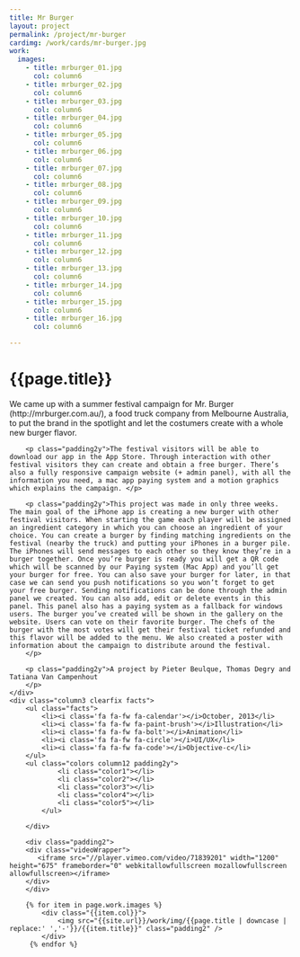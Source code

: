 ```yaml
---
title: Mr Burger
layout: project
permalink: /project/mr-burger
cardimg: /work/cards/mr-burger.jpg
work:
  images:
    - title: mrburger_01.jpg
      col: column6
    - title: mrburger_02.jpg
      col: column6
    - title: mrburger_03.jpg
      col: column6
    - title: mrburger_04.jpg
      col: column6
    - title: mrburger_05.jpg
      col: column6
    - title: mrburger_06.jpg
      col: column6
    - title: mrburger_07.jpg
      col: column6
    - title: mrburger_08.jpg
      col: column6
    - title: mrburger_09.jpg
      col: column6
    - title: mrburger_10.jpg
      col: column6
    - title: mrburger_11.jpg
      col: column6
    - title: mrburger_12.jpg
      col: column6
    - title: mrburger_13.jpg
      col: column6
    - title: mrburger_14.jpg
      col: column6
    - title: mrburger_15.jpg
      col: column6
    - title: mrburger_16.jpg
      col: column6

---
```


<div class="limiter margin-top8 clearfix padding2 margin-bottom4">
	<div id='intro' class='margin2r column7'>
		<h1 class="brandon">{{page.title}}</h1>
		<p class="padding2y">
		We came up with a summer festival campaign for Mr. Burger (http://mrburger.com.au/), a food truck company from Melbourne Australia, to put the brand in the spotlight and let the costumers create with a whole new burger flavor. </p>

		<p class="padding2y">The festival visitors will be able to download our app in the App Store. Through interaction with other festival visitors they can create and obtain a free burger. There’s also a fully responsive campaign website (+ admin panel), with all the information you need, a mac app paying system and a motion graphics which explains the campaign. </p>

		<p class="padding2y">This project was made in only three weeks. The main goal of the iPhone app is creating a new burger with other festival visitors. When starting the game each player will be assigned an ingredient category in which you can choose an ingredient of your choice. You can create a burger by finding matching ingredients on the festival (nearby the truck) and putting your iPhones in a burger pile. The iPhones will send messages to each other so they know they’re in a burger together. Once you’re burger is ready you will get a QR code which will be scanned by our Paying system (Mac App) and you’ll get your burger for free. You can also save your burger for later, in that case we can send you push notifications so you won’t forget to get your free burger. Sending notifications can be done through the admin panel we created. You can also add, edit or delete events in this panel. This panel also has a paying system as a fallback for windows users. The burger you’ve created will be shown in the gallery on the website. Users can vote on their favorite burger. The chefs of the burger with the most votes will get their festival ticket refunded and this flavor will be added to the menu. We also created a poster with information about the campaign to distribute around the festival. 
		</p>

		<p class="padding2y">A project by Pieter Beulque, Thomas Degry and Tatiana Van Campenhout
		</p>
	</div>
	<div class="column3 clearfix facts">
		<ul class="facts">
			<li><i class='fa fa-fw fa-calendar'></i>October, 2013</li>
			<li><i class='fa fa-fw fa-paint-brush'></i>Illustration</li>
			<li><i class='fa fa-fw fa-bolt'></i>Animation</li>
			<li><i class='fa fa-fw fa-circle'></i>UI/UX</li>
			<li><i class='fa fa-fw fa-code'></i>Objective-c</li>
		</ul>
		<ul class="colors column12 padding2y">
				<li class="color1"></li>
				<li class="color2"></li>
				<li class="color3"></li>
				<li class="color4"></li>
				<li class="color5"></li>
			</ul>
		
		</div>
</div>

<div class="work limiter clearfix">
		
		<div class="padding2">
		<div class="videoWrapper">
		   <iframe src="//player.vimeo.com/video/71839201" width="1200" height="675" frameborder="0" webkitallowfullscreen mozallowfullscreen allowfullscreen></iframe>
		</div>
		</div>

	    {% for item in page.work.images %}
		    <div class="{{item.col}}">
				<img src="{{site.url}}/work/img/{{page.title | downcase | replace:' ','-'}}/{{item.title}}" class="padding2" />
			</div>
         {% endfor %}

</div>



<style>

.videoWrapper {
	position: relative;
	padding-bottom: 56.25%; /* 16:9 */
	height: 0;
}
.videoWrapper iframe {
	position: absolute;
	top: 0;
	left: 0;
	width: 100%;
	height: 100%;
}

.player .video-wrapper {
	position: absolute;
	width: 100%;
	height: 100%;
	background: #000;
	padding-bottom: 56.52% !important;
}

.post-header {
  width: 100%;
  height:550px;
  background: url(../../work/header/mr-burger.jpg) center center no-repeat;
  background-color: #e95815;
  background-size: cover;
}

div ul.colors {
	width: 100%;
	height: 20px;
	border-radius:50%; 
}

div ul.colors li {
	width: 20px;
	height: 20px;
	margin-right: 10px;
	float: left;
	border-radius: 50%;
}



.color1 {background-color: #ecece0; border: 1px solid #e4ebfa;}
.color2 {background-color: #ff6924; }
.color3 {background-color: #fcae15; }
.color4 {background-color: #c9c63d; }
.color5 {background-color: #2e353b	; }


@media only screen and (max-width:640px) {
	.post-header {
		height: 300px;
	}
	.nav-roundslide {
		top: 170px;
	}
	.nav-roundslide a { margin: 0 10px;}
}
</style>

